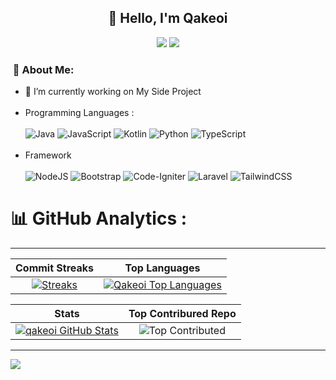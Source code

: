 <div align="center">
<h2>👋 Hello, I'm Qakeoi</h2>

[<img src="https://img.shields.io/badge/instagram-%23E4405F.svg?&style=for-the-badge&logo=instagram&logoColor=white">](https://instagram.com/qakeoi) [<img src="https://img.shields.io/badge/TikTok-%23000000.svg?&style=for-the-badge&logo=TikTok&logoColor=white">](https://tiktok.com/@qakeoi)

</div>

### &nbsp;💫 About Me:
- 🔭 I’m currently working on My Side Project<br><br>
- Programming Languages : &nbsp;<br><br>
![Java](https://img.shields.io/badge/java-%23ED8B00.svg?style=for-the-badge&logo=openjdk&logoColor=white)
![JavaScript](https://img.shields.io/badge/javascript-%23323330.svg?style=for-the-badge&logo=javascript&logoColor=%23F7DF1E) ![Kotlin](https://img.shields.io/badge/kotlin-%237F52FF.svg?style=for-the-badge&logo=kotlin&logoColor=white)
![Python](https://img.shields.io/badge/python-3670A0?style=for-the-badge&logo=python&logoColor=ffdd54)
![TypeScript](https://img.shields.io/badge/typescript-%23007ACC.svg?style=for-the-badge&logo=typescript&logoColor=white)
<br><br>
- Framework<br><br>
![NodeJS](https://img.shields.io/badge/node.js-6DA55F?style=for-the-badge&logo=node.js&logoColor=white) ![Bootstrap](https://img.shields.io/badge/bootstrap-%238511FA.svg?style=for-the-badge&logo=bootstrap&logoColor=white) ![Code-Igniter](https://img.shields.io/badge/CodeIgniter-%23EF4223.svg?style=for-the-badge&logo=codeIgniter&logoColor=white) ![Laravel](https://img.shields.io/badge/laravel-%23FF2D20.svg?style=for-the-badge&logo=laravel&logoColor=white) ![TailwindCSS](https://img.shields.io/badge/tailwindcss-%2338B2AC.svg?style=for-the-badge&logo=tailwind-css&logoColor=white)
# 📊 GitHub Analytics :
---
|   Commit Streaks    |    Top Languages   |
| :---------------------: | :-------------------: |
|    [![Streaks](https://streak-stats.demolab.com/?user=qakeoi&theme=radical)](https://streak-stats.demolab.com/)    |    [![Qakeoi Top Languages](https://github-readme-stats.vercel.app/api/top-langs?username=qakeoi&layout=compact&theme=radical)](https://github-readme-stats.vercel.app)    |

|   Stats    |    Top Contribured Repo    |
| :---------------------: | :-------------------: |
|    [![qakeoi GitHub Stats](https://github-readme-stats.vercel.app/api?username=qakeoi&hide=stars&show_icons=true&locale=en&hide_rank=true&custom_title=My%20GitHub%20Stats&theme=radical)](https://github-readme-stats.vercel.app)    |    ![Top Contributed](https://github-contributor-stats.vercel.app/api?username=qakeoi&limit=5&theme=radical&combine_all_yearly_contributions=true)    |

---
[![](https://visitcount.itsvg.in/api?id=qakeoi&icon=2&color=10)](https://visitcount.itsvg.in)
